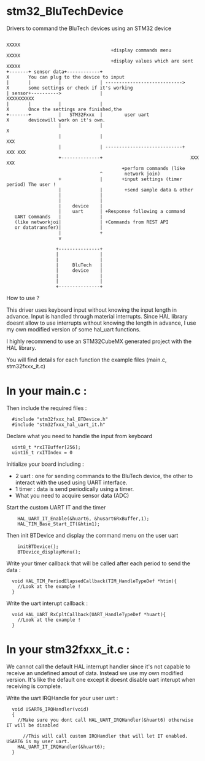 # stm32_BluTechDevice
Drivers to command the BluTech devices using an STM32 device


                                                                          XXXXX
                                          +display commands menu          XXXXX
                                          +display values which are sent  XXXXX
    +-------+ sensor data+------------+                                     X       You can plug to the device to input
    |       |          |              | ---------------------------->       X       some settings or check if it's working
    | sensor+---------->              |                                 XXXXXXXXXX
    |       |          |              |                                     X       Once the settings are finished,the
    +-------+          |   STM32Fxxx  |        user uart                    X       devicewill work on it's own.
                       |              |                                     X
                       |              |                                    XXX
                       |              | ----------------------------+    XXX XXX
                       +--------------+                                XXX     XXX
                                              +perform commands (like
                                      ^        network join)
                       +              |       +input settings (timer period) The user !
                       |              |        +send sample data & other
                       |              |
                       |              |
                       |    device    |
                       |    uart      | +Response following a command
       UART Commands   |              |
       (like networkjoi|              | +Commands from REST API
       or datatransfer)|              |
                       |              +
                       v

                      +---------------+
                      |               |
                      |               |
                      |     BluTech   |
                      |     device    |
                      |               |
                      |               |
                      +---------------+


How to use ? 

This driver uses keyboard input without knowing the input length in advance. Input is handled through material interrupts. Since HAL library doesnt allow to use interrupts without knowing the length in advance, I use my own modified version of some hal_uart functions.

I highly recommend to use an STM32CubeMX generated project with the HAL library.

You will find details for each function the example files (main.c, stm32fxxx_it.c)


# In your main.c : 


  
Then include the required files : 

      #include "stm32fxxx_hal_BTDevice.h" 
      #include "stm32fxxx_hal_uart_it.h"


Declare what you need to handle the input from keyboard

      uint8_t *rxITBuffer[256];
      uint16_t rxITIndex = 0

Initialize your board including : 
  - 2 uart : one for sending commands to the BluTech device, the other to interact with the used using UART interface.
  - 1 timer : data is send periodically using a timer. 
  - What you need to acquire sensor data (ADC)

Start the custom UART IT and the timer

      	HAL_UART_IT_Enable(&huart6, &husart6RxBuffer,1);
      	HAL_TIM_Base_Start_IT(&htim1);


Then init BTDevice and display the command menu on the user uart
    
        initBTDevice();
    	BTDevice_displayMenu();


Write your timer callback that will be called after each period to send the data : 

      void HAL_TIM_PeriodElapsedCallback(TIM_HandleTypeDef *htim){
        //Look at the example ! 
      }


Write the uart interupt callback : 

      void HAL_UART_RxCpltCallback(UART_HandleTypeDef *huart){
        //Look at the example ! 
      }



# In your stm32fxxx_it.c : 

We cannot call the default HAL interrupt handler since it's not capable to receive an undefined amout of data. Instead we use my own modified version. It's like the default one except it doesnt disable uart interupt when receiving is complete.


Write the uart IRQHandle for your user uart : 

      void USART6_IRQHandler(void)
      {
        //Make sure you dont call HAL_UART_IRQHandler(&huart6) otherwise IT will be disabled
      
          //This will call custom IRQHandler that will let IT enabled. USART6 is my user uart.
      	HAL_UART_IT_IRQHandler(&huart6);
      }

